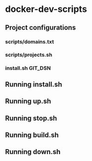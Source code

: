 # docker-dev-scripts

## Project configurations

### scripts/domains.txt

### scripts/projects.sh

### install.sh GIT_DSN

## Running install.sh

## Running up.sh

## Running stop.sh

## Running build.sh

## Running down.sh

